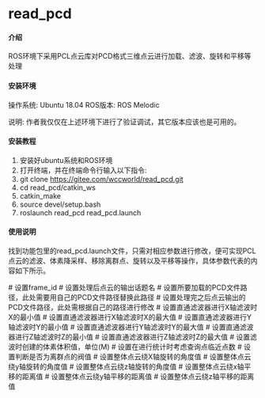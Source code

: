 # read_pcd

#### 介绍
ROS环境下采用PCL点云库对PCD格式三维点云进行加载、滤波、旋转和平移等处理

#### 安装环境
操作系统: Ubuntu 18.04
ROS版本: ROS Melodic

说明: 作者我仅仅在上述环境下进行了验证调试，其它版本应该也是可用的。

#### 安装教程
1.  安装好ubuntu系统和ROS环境
2.  打开终端，并在终端命令行输入以下指令:
3.  git clone https://gitee.com/wccworld/read_pcd.git
4.  cd read_pcd/catkin_ws
5.  catkin_make
6.  source devel/setup.bash
7.  roslaunch read_pcd read_pcd.launch

#### 使用说明
找到功能包里的read_pcd.launch文件，只需对相应参数进行修改，便可实现PCL点云的滤波、体素降采样、移除离群点、旋转以及平移等操作，具体参数代表的内容如下所示。

<launch>
  <param name="output_frame_id" value = "map" />                   # 设置frame_id
  <param name="pointCloud_pubTopic" value = "/handle_point" />     # 设置处理后点云的输出话题名
  <param name="pcd_doc_path" value = "/home/wcc/SLAM/map_result/lio_sam/GlobalMap.pcd" />       # 设置所要加载的PCD文件路径，此处需要用自己的PCD文件路径替换此路径
  <param name="output_pcd_path" value = "/home/wcc/csdn/read_pcd/catkin_ws/pcd/output.pcd" />   # 设置处理完之后点云输出的PCD文件路径，此处需根据自己的路径进行修改

  <param name="pass_x_min" value = "-100.0" />      # 设置直通滤波器进行X轴滤波时X的最小值
  <param name="pass_x_max" value = "100.0" />       # 设置直通滤波器进行X轴滤波时X的最大值
  <param name="pass_y_min" value = "-100.0" />      # 设置直通滤波器进行Y轴滤波时Y的最小值
  <param name="pass_y_max" value = "100.0" />       # 设置直通滤波器进行Y轴滤波时Y的最大值
  <param name="pass_z_min" value = "-1.0" />        # 设置直通滤波器进行Z轴滤波时Z的最小值
  <param name="pass_z_max" value = "30.0" />        # 设置直通滤波器进行Z轴滤波时Z的最大值
  <param name="voxel_size" value = "0.1" />         # 设置滤波时创建的体素体积值，单位(M)
  <param name="sor_nearby_number" value = "10" />   # 设置在进行统计时考虑查询点临近点数
  <param name="sor_thresh_value" value = "5.0" />   # 设置判断是否为离群点的阀值
  <param name="x_rotate_value" value = "0.0" />     # 设置整体点云绕X轴旋转的角度值
  <param name="y_rotate_value" value = "0.0" />     # 设置整体点云绕y轴旋转的角度值
  <param name="z_rotate_value" value = "0.0" />     # 设置整体点云绕z轴旋转的角度值
  <param name="x_trans_value" value = "0.0" />      # 设置整体点云绕x轴平移的距离值
  <param name="y_trans_value" value = "20.0" />     # 设置整体点云绕y轴平移的距离值
  <param name="z_trans_value" value = "0.0" />      # 设置整体点云绕z轴平移的距离值

  <node pkg="read_pcd" name="read_pcd" type="read_pcd" output="screen" />
  <node pkg="rviz" type="rviz" name="rviz" args="-d $(find read_pcd)/rviz/read_pcd.rviz" />
</launch>


